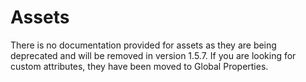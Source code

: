 # Assets
There is no documentation provided for assets as they are being deprecated and will be removed in version 1.5.7.  If you are looking for custom attributes, they have been moved
to Global Properties.